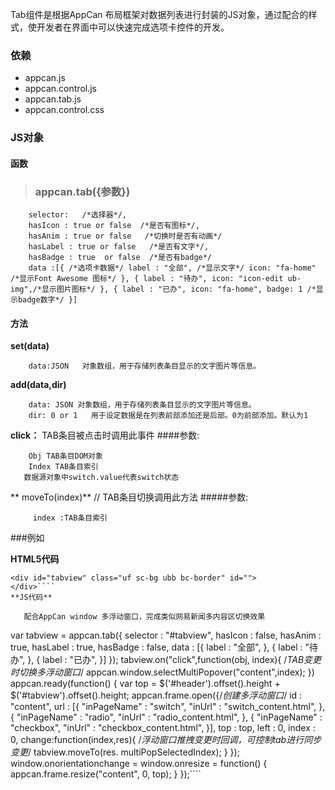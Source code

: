 ﻿ Tab组件是根据AppCan 布局框架对数据列表进行封装的JS对象，通过配合的样式，使开发者在界面中可以快速完成选项卡控件的开发。
### 依赖
- appcan.js
- appcan.control.js
- appcan.tab.js
- appcan.control.css

### JS对象
 ####  函数
>  ### appcan.tab({参数})

````
    selector:   /*选择器*/, 
    hasIcon : true or false  /*是否有图标*/, 
    hasAnim : true or false   /*切换时是否有动画*/ 
    hasLabel : true or false   /*是否有文字*/, 
    hasBadge : true  or false  /*是否有badge*/ 
    data :[{ /*选项卡数据*/ label : "全部", /*显示文字*/ icon: "fa-home" /*显示Font Awesome 图标*/ }, { label : "待办", icon: "icon-edit ub-img",/*显示图片图标*/ }, { label : "已办", icon: "fa-home", badge: 1 /*显示badge数字*/ }]  
````
#### 方法
**set(data)**
````
    data:JSON   对象数组，用于存储列表条目显示的文字图片等信息。
````
**add(data,dir)**
````
    data: JSON 对象数组，用于存储列表条目显示的文字图片等信息。 
    dir: 0 or 1   用于设定数据是在列表前部添加还是后部。0为前部添加。默认为1 
````
**click：**
TAB条目被点击时调用此事件
 ####参数:
````
    Obj TAB条目DOM对象 
    Index TAB条目索引
   数据源对象中switch.value代表switch状态
````
** moveTo(index)**
// TAB条目切换调用此方法
 #####参数:
````
     index :TAB条目索引 
````
###例如

**HTML5代码**
````
<div id="tabview" class="uf sc-bg ubb bc-border" id="">
</div>````
**JS代码**

   配合AppCan window 多浮动窗口，完成类似网易新闻多内容区切换效果
   ````
var tabview = appcan.tab({
    selector : "#tabview",
    hasIcon : false,
    hasAnim : true,
    hasLabel : true,
    hasBadge : false,
    data : [{
label : "全部",
    }, {
label : "待办",
    }, {
label : "已办",
    }]
});
tabview.on("click",function(obj, index){ /*TAB变更时切换多浮动窗口*/
    appcan.window.selectMultiPopover("content",index);
})
appcan.ready(function() {
    var top = $('#header').offset().height + $('#tabview').offset().height;
    appcan.frame.open({/*创建多浮动窗口*/
id : "content",
url : [{
    "inPageName" : "switch",
    "inUrl" : "switch_content.html",
}, {
    "inPageName" : "radio",
    "inUrl" : "radio_content.html",
}, {
    "inPageName" : "checkbox",
    "inUrl" : "checkbox_content.html",
}],
top : top,
left : 0,
index : 0,
change:function(index,res){ /*浮动窗口推拽变更时回调，可控制tab进行同步变更*/
    tabview.moveTo(res. multiPopSelectedIndex);
}
    });
    window.onorientationchange = window.onresize = function() {
appcan.frame.resize("content", 0, top);
    }
});````